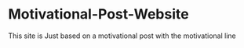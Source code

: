 # Motivational-Post-Website
This site is Just based on a motivational post with the motivational line
